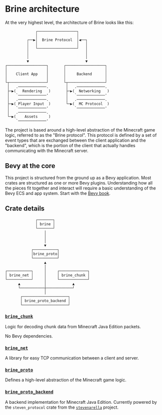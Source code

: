 # Brine architecture

At the very highest level, the architecture of Brine looks like this:

```
              ┌──────────────────┐              
              │                  │              
          ┌──▶│  Brine Protocol  │◀──┐          
          │   │                  │   │          
          │   └──────────────────┘   │          
          │                          │          
          │                          │          
          ▼                          ▼          
┌──────────────────┐       ┌──────────────────┐ 
│                  │       │                  │ 
│    Client App    │       │     Backend      │ 
│                  │       │                  │ 
└┬─────────────────┘       └┬─────────────────┘ 
 │   .─────────────.        │   .─────────────. 
 ├─▶(   Rendering   )       ├─▶(  Networking   )
 │   `─────────────'        │   `─────────────' 
 │   .─────────────.        │   .─────────────. 
 ├─▶( Player Input  )       └─▶(  MC Protocol  )
 │   `─────────────'            `─────────────' 
 │   .─────────────.                            
 └─▶(    Assets     )                           
     `─────────────'                            
```

The project is based around a high-level abstraction of the Minecraft game
logic, referred to as the "Brine protocol". This protocol is defined by a set of
event types that are exchanged between the client application and the "backend",
which is the portion of the client that actually handles communicating with
the Minecraft server.

## Bevy at the core

This project is structured from the ground up as a Bevy application. Most crates
are structured as one or more Bevy plugins. Understanding how all the pieces fit
together and interact will require a basic understanding of the Bevy ECS and app
system. Start with the
[Bevy book](https://bevyengine.org/learn/book/introduction/).

## Crate details

```
              ┌───────┐                
              │ brine │                
              └───────┘                
                  │                    
                  │                    
                  │                    
                  ▼                    
            ┌───────────┐              
            │brine_proto│              
            └───────────┘              
                  ▲                    
                  │                    
┌───────────┐     │     ┌─────────────┐
│ brine_net │     │     │ brine_chunk │
└───────────┘     │     └─────────────┘
      ▲           │            ▲       
      └───────────┼────────────┘       
                  │                    
       ┌─────────────────────┐         
       │ brine_proto_backend │         
       └─────────────────────┘         
```

### [`brine_chunk`](brine_chunk/)

Logic for decoding chunk data from Minecraft Java Edition packets.

No Bevy dependencies.

### [`brine_net`](brine_net/)

A library for easy TCP communication between a client and server.

### [`brine_proto`](brine_proto/)

Defines a high-level abstraction of the Minecraft game logic.

### [`brine_proto_backend`](brine_proto_backend/)

A backend implementation for Minecraft Java Edition. Currently powered by the
`steven_protocol` crate from the
[`stevenarella`](https://github.com/iceiix/stevenarella) project.
